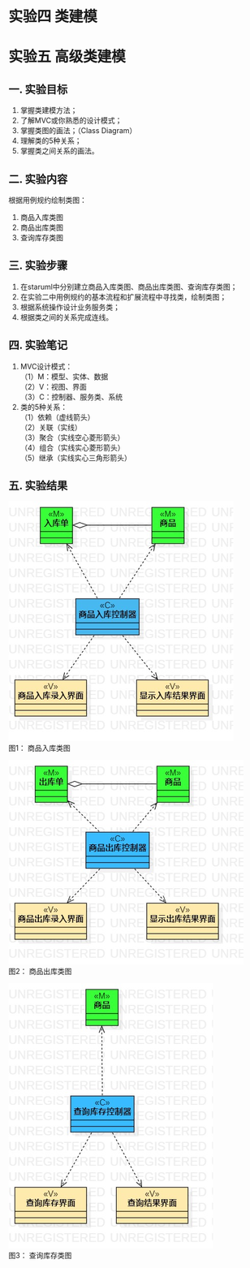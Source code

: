 # 实验四 类建模
# 实验五 高级类建模

## 一. 实验目标
1. 掌握类建模方法；  
2. 了解MVC或你熟悉的设计模式；  
3. 掌握类图的画法；（Class Diagram）  
4. 理解类的5种关系；  
5. 掌握类之间关系的画法。   

## 二. 实验内容
根据用例规约绘制类图：
1. 商品入库类图  
2. 商品出库类图  
3. 查询库存类图  

## 三. 实验步骤

1. 在staruml中分别建立商品入库类图、商品出库类图、查询库存类图；  
2. 在实验二中用例规约的基本流程和扩展流程中寻找类，绘制类图；  
3. 根据系统操作设计业务服务类；  
4. 根据类之间的关系完成连线。

## 四. 实验笔记
1. MVC设计模式：  
  （1）M：模型、实体、数据  
  （2）V：视图、界面  
  （3）C：控制器、服务类、系统  
2. 类的5种关系：  
  （1）依赖（虚线箭头）  
  （2）关联（实线）  
  （3）聚合（实线空心菱形箭头）  
  （4）组合（实线实心菱形箭头）  
  （5）继承（实线实心三角形箭头）  
## 五. 实验结果  

![商品入库类图](./商品入库类图.jpg)  
图1： 商品入库类图

![商品出库类图](./商品出库类图.jpg)  
图2： 商品出库类图

![查询库存类图](./查询库存类图.jpg)   
图3： 查询库存类图
